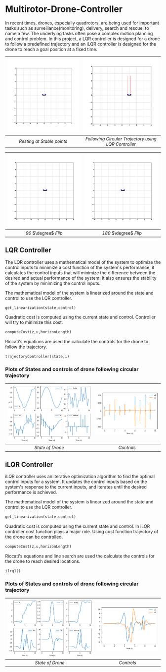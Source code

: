 # Multirotor-Drone-Controller
In recent times, drones, especially quadrotors, are being used for important tasks such as surveillance(monitoring), delivery, search and rescue, to name a few. The underlying tasks often pose a complex motion planning and control problem. In this project, a LQR controller is designed for a drone to follow a predefined trajectory and an iLQR controller is designed for the drone to reach a goal position at a fixed time.

<!-- <p align = 'center'>
<img src = "assets/StablePoints.gif">
<img src = "assets/LQRController.gif">
</p>   -->

![Alt text](Assets/StablePoints.gif)|![Alt text](Assets/LQRController.gif)
 :--:|:--:
  *Resting at Stable points* |*Following Circular Trajectory using LQR Controller*

![Alt text](Assets/iLQR90.gif)|![Alt text](Assets/iLQR180.gif)
 :--:|:--:
 *90* $\degree$ *Flip* |*180* $\degree$ *Flip*

## LQR Controller 
The LQR controller uses a mathematical model of the system to optimize the control inputs to minimize a cost function of the system's performance, it calculates the control inputs that will minimize the difference between the desired and actual performance of the system. It also ensures the stability of the system by minimizing the control inputs.

The mathematical model of the system is linearized around the state and control to use the LQR controller. 
```python
get_linearization(state,control)
```
Quadratic cost is computed using the current state and control. Controller will try to minimize this cost.
```python
computeCost(z,u,horizonLength)
```
Riccati's equations are used the calculate the controls for the drone to follow the trajectory.
```python
trajectoryController(state,i)
```
### Plots of States and controls of drone following circular trajectory 
![Alt text](Assets/circleState.png)|![Alt text](Assets/circleControl.png)
 :--:|:--:
  *State of Drone* |*Controls*
  
  ## iLQR Controller 
iLQR controller uses an iterative optimization algorithm to find the optimal control inputs for a system. It updates the control inputs based on the system's response to the current inputs, and iterates until the desired performance is achieved.

The mathematical model of the system is linearized around the state and control to use the LQR controller. 
```python
get_linearization(state,control)
```
Quadratic cost is computed using the current state and control. In iLQR controller cost function plays a major role. Using cost function trajectory of the drone can be controlled. 
```python
computeCost(z,u,horizonLength)
```
Riccati's equations and line search are used the calculate the controls for the drone to reach desired locations.
```python
ilrq1()
```
### Plots of States and controls of drone following circular trajectory 
![Alt text](Assets/stateFlip.png)|![Alt text](Assets/flipControl.png)
 :--:|:--:
  *State of Drone* |*Controls*

